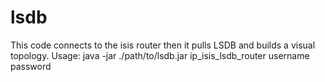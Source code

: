 # lsdb
This code connects to the isis router then it pulls LSDB and builds a visual topology.
Usage: java -jar ./path/to/lsdb.jar ip_isis_lsdb_router username password